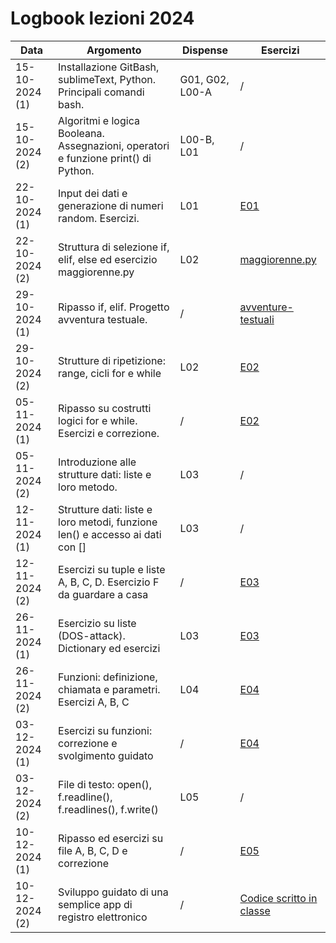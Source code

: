 # Logbook lezioni 2024

| Data           | Argomento                                                                          | Dispense        | Esercizi                                                     |
|----------------|------------------------------------------------------------------------------------|-----------------|--------------------------------------------------------------|
| 15-10-2024 (1) | Installazione GitBash, sublimeText, Python. Principali comandi bash.               | G01, G02, L00-A | /                                                            |
| 15-10-2024 (2) | Algoritmi e logica Booleana. Assegnazioni, operatori e funzione print() di Python. | L00-B, L01      | /                                                            |
| 22-10-2024 (1) | Input dei dati e generazione di numeri random. Esercizi.                           | L01             | [E01](../Esercizi/Esercizi-01)                               |
| 22-10-2024 (2) | Struttura di selezione if, elif, else ed esercizio maggiorenne.py                  | L02             | [maggiorenne.py](../Esercizi/Esercizi-02/A-maggiorenne.py)   |
| 29-10-2024 (1) | Ripasso if, elif. Progetto avventura testuale.                                     | /               | [avventure-testuali](../Progetti/avventure-testuali)         |
| 29-10-2024 (2) | Strutture di ripetizione: range, cicli for e while                                 | L02             | [E02](../Esercizi/Esercizi-02)                               |
| 05-11-2024 (1) | Ripasso su costrutti logici for e while. Esercizi e correzione.                    | /               | [E02](../Esercizi/Esercizi-02)                               |
| 05-11-2024 (2) | Introduzione alle strutture dati: liste e loro metodo.                             | L03             | /                                                            |
| 12-11-2024 (1) | Strutture dati: liste e loro metodi, funzione len() e accesso ai dati con []       | L03             | /                                                            |
| 12-11-2024 (2) | Esercizi su tuple e liste A, B, C, D. Esercizio F da guardare a casa               | /               | [E03](../Esercizi/Esercizi-03)                               |
| 26-11-2024 (1) | Esercizio su liste (DOS-attack). Dictionary ed esercizi                            | L03             | [E03](../Esercizi/Esercizi-03)                               |
| 26-11-2024 (2) | Funzioni: definizione, chiamata e parametri. Esercizi A, B,  C                     | L04             | [E04](../Esercizi/Esercizi-04)                               |
| 03-12-2024 (1) | Esercizi su funzioni: correzione e svolgimento guidato                             | /               | [E04](../Esercizi/Esercizi-04)                               |
| 03-12-2024 (2) | File di testo: open(), f.readline(), f.readlines(), f.write()                      | L05             | /                                                            |
| 10-12-2024 (1) | Ripasso ed esercizi su file A, B, C, D e correzione                                | /               | [E05](../Esercizi/Esercizi-05)                               |
| 10-12-2024 (2) | Sviluppo guidato di una semplice app di registro elettronico                       | /               | [Codice scritto in classe](../Progetti/registro-elettronico) |